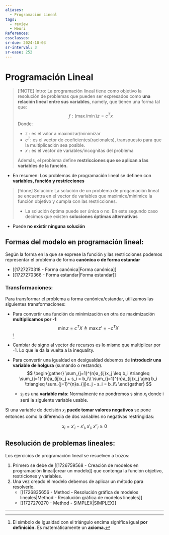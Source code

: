 ```yaml
---
aliases:
  - Programación Lineal
tags:
  - review
  - Heuri
References: 
cssclasses:
sr-due: 2024-10-03
sr-interval: 3
sr-ease: 252
---
```

# Programación Lineal

> [!NOTE] Intro:
> La programación lineal tiene como objetivo la resolución de problemas que pueden ser expresados como **una relación lineal entre sus variables**, namely, que tienen una forma tal que: 
> $$
> f: (\max/\min) z = c^Tx
> $$
> Donde: 
> + z : es el valor a maximizar/minimizar
> + $c^T$: es el vector de coeficientes(racionales), transpuesto para que la multiplicación sea posible.
> + $x$ : es el vector de variables/incognitas del problema
>
>Además, el problema define **restricciones que se aplican a las variables de la función.**

+ En resumen: Los problemas de programación lineal se definen con **variables, función y restricciones**


> [!done] Solución:
> La solución de un problema de progamación lineal se encuentra en el vector de variables que maximice/minimice la función objetivo y cumpla con las restricciones.
> + La solución óptima puede ser única o no. En este segundo caso decimos que existen **soluciones óptimas alternativas**
+ Puede **no existir ninguna solución**

## Formas del modelo en programación lineal:
Según la forma en la que se exprese la función y las restricciones podemos representar el problema de forma **canónica o de forma estandar**
+ [[1727270318 - Forma canónica|Forma canónica]]
+ [[1727270366 - Forma estandar|Forma estandar]]
### Transformaciones:
Para transformar el problema a forma canónica/estandar, utilizamos las siguientes transformaciones:

+ Para convertir una función de minimización en otra de maximización **multiplicamos por -1**
$$
\min z = c^TX \triangleq \max z' = -c^TX
$$[^1]

+ Cambiar de signo al vector de recursos es lo mismo que multiplicar por -1. Lo que le da la vuelta a la inequality.
+ Para convertir una igualdad en desigualdad debemos de **introducir una variable de holgura** (sumando o restando).
$$
\begin{gather}
\sum_{j=1}^{n}a_{ij}x_j \leq b_i  \triangleq \sum_{j=1}^{n}a_{ij}x_j + s_i = b_i\\
\sum_{j=1}^{n}a_{ij}x_j \geq b_i  \triangleq \sum_{j=1}^{n}a_{ij}x_j - s_i = b_i\\
\end{gather}
$$
	+ $s_i$ es una **variable más**: Normalmente no pondremos s sino $x_i$ donde i será la siguiente variable usable. 

Si una variable de decisión $x_i$ **puede tomar valores negativos** se pone entonces como la diferencia de dos variables no negativas restringidas: 

$$
x_i = x'_i − x'_i , x'_i , x ''_i ≥ 0
$$
## Resolución de problemas lineales: 
Los ejercicios de programación lineal se resuelven a trozos:
1. Primero se debe de [[1726759568 - Creación de modelos en programación lineal|crear un modelo]] que contenga la función objetivo, restriciones y variables. 
2. Una vez creado el modelo debemos de aplicar un método para resolverlo. 
	+ [[1726835656 - Method - Resolución gráfica de modelos lineales|Method - Resolución gráfica de modelos lineales]]
	+ [[1727270270 - Method - SIMPLEX|SIMPLEX]]
***
[^1]: El símbolo de igualdad con el triángulo encima significa igual **por definición.** Es matemáticamente un **axioma.**